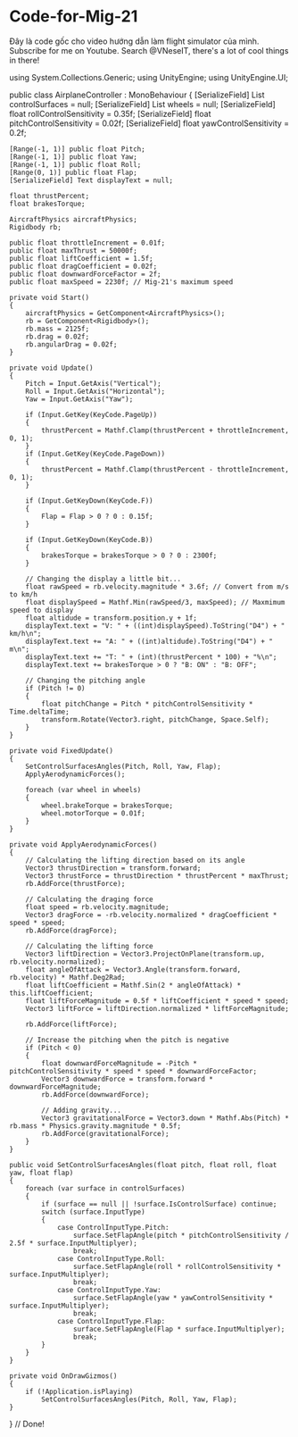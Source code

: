 # Code-for-Mig-21
Đây là code gốc cho video hướng dẫn làm flight simulator của mình. Subscribe for me on Youtube. Search @VNeseIT, there's a lot of cool things in there!

using System.Collections.Generic;
using UnityEngine;
using UnityEngine.UI;

public class AirplaneController : MonoBehaviour
{
    [SerializeField] List<AeroSurface> controlSurfaces = null;
    [SerializeField] List<WheelCollider> wheels = null;
    [SerializeField] float rollControlSensitivity = 0.35f;
    [SerializeField] float pitchControlSensitivity = 0.02f;
    [SerializeField] float yawControlSensitivity = 0.2f;

    [Range(-1, 1)] public float Pitch;
    [Range(-1, 1)] public float Yaw;
    [Range(-1, 1)] public float Roll;
    [Range(0, 1)] public float Flap;
    [SerializeField] Text displayText = null;

    float thrustPercent;
    float brakesTorque;

    AircraftPhysics aircraftPhysics;
    Rigidbody rb;

    public float throttleIncrement = 0.01f;
    public float maxThrust = 50000f;
    public float liftCoefficient = 1.5f;
    public float dragCoefficient = 0.02f;
    public float downwardForceFactor = 2f;
    public float maxSpeed = 2230f; // Mig-21's maximum speed

    private void Start()
    {
        aircraftPhysics = GetComponent<AircraftPhysics>();
        rb = GetComponent<Rigidbody>();
        rb.mass = 2125f;
        rb.drag = 0.02f;
        rb.angularDrag = 0.02f;
    }

    private void Update()
    {
        Pitch = Input.GetAxis("Vertical");
        Roll = Input.GetAxis("Horizontal");
        Yaw = Input.GetAxis("Yaw");

        if (Input.GetKey(KeyCode.PageUp))
        {
            thrustPercent = Mathf.Clamp(thrustPercent + throttleIncrement, 0, 1);
        }
        if (Input.GetKey(KeyCode.PageDown))
        {
            thrustPercent = Mathf.Clamp(thrustPercent - throttleIncrement, 0, 1);
        }

        if (Input.GetKeyDown(KeyCode.F))
        {
            Flap = Flap > 0 ? 0 : 0.15f;
        }

        if (Input.GetKeyDown(KeyCode.B))
        {
            brakesTorque = brakesTorque > 0 ? 0 : 2300f;
        }

        // Changing the display a little bit...
        float rawSpeed = rb.velocity.magnitude * 3.6f; // Convert from m/s to km/h
        float displaySpeed = Mathf.Min(rawSpeed/3, maxSpeed); // Maxmimum speed to display
        float altidude = transform.position.y + 1f;
        displayText.text = "V: " + ((int)displaySpeed).ToString("D4") + " km/h\n";
        displayText.text += "A: " + ((int)altidude).ToString("D4") + " m\n";
        displayText.text += "T: " + (int)(thrustPercent * 100) + "%\n";
        displayText.text += brakesTorque > 0 ? "B: ON" : "B: OFF";

        // Changing the pitching angle
        if (Pitch != 0)
        {
            float pitchChange = Pitch * pitchControlSensitivity * Time.deltaTime;
            transform.Rotate(Vector3.right, pitchChange, Space.Self);
        }
    }

    private void FixedUpdate()
    {
        SetControlSurfacesAngles(Pitch, Roll, Yaw, Flap);
        ApplyAerodynamicForces();

        foreach (var wheel in wheels)
        {
            wheel.brakeTorque = brakesTorque;
            wheel.motorTorque = 0.01f;
        }
    }

    private void ApplyAerodynamicForces()
    {
        // Calculating the lifting direction based on its angle
        Vector3 thrustDirection = transform.forward;
        Vector3 thrustForce = thrustDirection * thrustPercent * maxThrust;
        rb.AddForce(thrustForce);

        // Calculating the draging force
        float speed = rb.velocity.magnitude;
        Vector3 dragForce = -rb.velocity.normalized * dragCoefficient * speed * speed;
        rb.AddForce(dragForce);

        // Calculating the lifting force
        Vector3 liftDirection = Vector3.ProjectOnPlane(transform.up, rb.velocity.normalized);
        float angleOfAttack = Vector3.Angle(transform.forward, rb.velocity) * Mathf.Deg2Rad;
        float liftCoefficient = Mathf.Sin(2 * angleOfAttack) * this.liftCoefficient;
        float liftForceMagnitude = 0.5f * liftCoefficient * speed * speed;
        Vector3 liftForce = liftDirection.normalized * liftForceMagnitude;

        rb.AddForce(liftForce);

        // Increase the pitching when the pitch is negative
        if (Pitch < 0)
        {
            float downwardForceMagnitude = -Pitch * pitchControlSensitivity * speed * speed * downwardForceFactor;
            Vector3 downwardForce = transform.forward * downwardForceMagnitude;
            rb.AddForce(downwardForce);

            // Adding gravity...
            Vector3 gravitationalForce = Vector3.down * Mathf.Abs(Pitch) * rb.mass * Physics.gravity.magnitude * 0.5f;
            rb.AddForce(gravitationalForce);
        }
    }

    public void SetControlSurfacesAngles(float pitch, float roll, float yaw, float flap)
    {
        foreach (var surface in controlSurfaces)
        {
            if (surface == null || !surface.IsControlSurface) continue;
            switch (surface.InputType)
            {
                case ControlInputType.Pitch:
                    surface.SetFlapAngle(pitch * pitchControlSensitivity / 2.5f * surface.InputMultiplyer);
                    break;
                case ControlInputType.Roll:
                    surface.SetFlapAngle(roll * rollControlSensitivity * surface.InputMultiplyer);
                    break;
                case ControlInputType.Yaw:
                    surface.SetFlapAngle(yaw * yawControlSensitivity * surface.InputMultiplyer);
                    break;
                case ControlInputType.Flap:
                    surface.SetFlapAngle(Flap * surface.InputMultiplyer);
                    break;
            }
        }
    }

    private void OnDrawGizmos()
    {
        if (!Application.isPlaying)
            SetControlSurfacesAngles(Pitch, Roll, Yaw, Flap);
    }
}
// Done!
